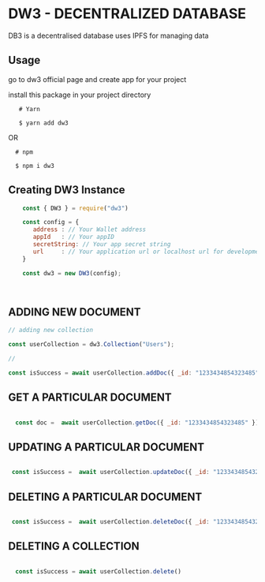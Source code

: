# DW3 - DECENTRALIZED DATABASE

DB3 is a decentralised database uses IPFS for managing data 


## Usage

go to dw3 official page and create app for your project

install this package in your project directory

```
   # Yarn

   $ yarn add dw3

```

   OR


``` 
  # npm

  $ npm i dw3

```   


## Creating DW3 Instance 

   ``` javascript
       const { DW3 } = require("dw3")

       const config = {
          address : // Your Wallet address
          appId   : // Your appID 
          secretString: // Your app secret string
          url     : // Your application url or localhost url for development mode
       }

       const dw3 = new DW3(config);

        
   ```

## ADDING NEW DOCUMENT 

   ``` javascript
   // adding new collection
   
   const userCollection = dw3.Collection("Users");

   //

  const isSuccess = await userCollection.addDoc({ _id: "1233434854323485",firstName: "JOHN", lastName: "DOE" });


   ```


## GET A PARTICULAR DOCUMENT 

   ``` javascript

     const doc =  await userCollection.getDoc({ _id: "1233434854323485" });

   
   ```


## UPDATING A PARTICULAR DOCUMENT 

   ``` javascript

    const isSuccess =  await userCollection.updateDoc({ _id: "1233434854323485" },{ lastName: "WICK" });

   
   ```


## DELETING A PARTICULAR DOCUMENT 

   ``` javascript

    const isSuccess =  await userCollection.deleteDoc({ _id: "1233434854323485" });

   
   ```


## DELETING A COLLECTION 

   ``` javascript

     const isSuccess = await userCollection.delete()

   
   ```

